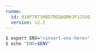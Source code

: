 ```yaml
---
runme:
  id: 01HF7BT3HBDTRGQAQMHJP3J5SQ
  version: v2.2
---
```


```sh {"id":"01HF7BT3HBDTRGQAQMHFPKGXRH"}
$ export ENV="<insert-env-here>"
$ echo "ENV=$ENV"
```
